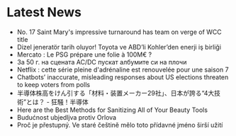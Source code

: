 # Latest News
-  No. 17 Saint Mary's impressive turnaround has team on verge of WCC title
-  Dizel jeneratör tarih oluyor! Toyota ve ABD’li Kohler’den enerji iş birliği
-  Mercato : Le PSG prépare une folie à 100M€ ?
-  За 50 г. на сцената AC/DC пускат албумите си на плочи
-  Netflix : cette série pleine d'adrénaline est renouvelée pour une saison 7
-  Chatbots’ inaccurate, misleading responses about US elections threaten to keep voters from polls
-  半導体株高をけん引する「材料・装置メーカー29社」、日本が誇る“4大技術”とは？ - 狂騒！半導体
-  Here are the Best Methods for Sanitizing All of Your Beauty Tools
-  Budućnost ubjedljva protiv Orlova
-  Proč je přestupný. Ve staré češtině mělo toto přídavné jméno širší užití

